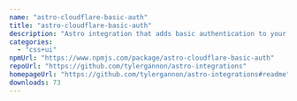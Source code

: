 ```yaml
---
name: "astro-cloudflare-basic-auth"
title: "astro-cloudflare-basic-auth"
description: "Astro integration that adds basic authentication to your cloudflare pages deployment."
categories:
  - "css+ui"
npmUrl: "https://www.npmjs.com/package/astro-cloudflare-basic-auth"
repoUrl: "https://github.com/tylergannon/astro-integrations"
homepageUrl: "https://github.com/tylergannon/astro-integrations#readme"
downloads: 73
---
```

